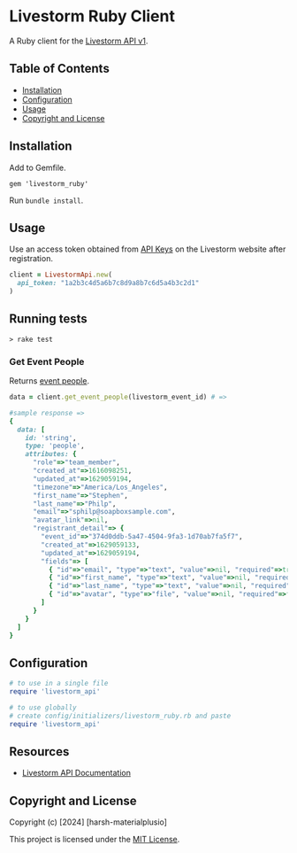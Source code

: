 Livestorm Ruby Client
=======================

A Ruby client for the [Livestorm API v1](https://github.com/Material-Dev/livestorm_ruby).


## Table of Contents

- [Installation](#installation)
- [Configuration](#configuration)
- [Usage](#usage)
- [Copyright and License](#copyright-and-license)

## Installation

Add to Gemfile.

```
gem 'livestorm_ruby'
```

Run `bundle install`.

## Usage

Use an access token obtained from [API Keys](https://app.livestorm.co/) on the Livestorm website after registration.

```ruby
client = LivestormApi.new(
  api_token: "1a2b3c4d5a6b7c8d9a8b7c6d5a4b3c2d1"
)
```

## Running tests
```
> rake test
```


### Get Event People

Returns [event people](https://api.livestorm.co/v1/events/id/people).

```ruby
data = client.get_event_people(livestorm_event_id) # =>

#sample response =>
{
  data: [
    id: 'string',
    type: 'people',
    attributes: {
      "role"=>"team_member",
      "created_at"=>1616098251,
      "updated_at"=>1629059194,
      "timezone"=>"America/Los_Angeles",
      "first_name"=>"Stephen",
      "last_name"=>"Philp",
      "email"=>"sphilp@soapboxsample.com",
      "avatar_link"=>nil,
      "registrant_detail"=> {
        "event_id"=>"374d0ddb-5a47-4504-9fa3-1d70ab7fa5f7",
        "created_at"=>1629059133,
        "updated_at"=>1629059194,
        "fields"=> [
          { "id"=>"email", "type"=>"text", "value"=>nil, "required"=>true },
          { "id"=>"first_name", "type"=>"text", "value"=>nil, "required"=>true },
          { "id"=>"last_name", "type"=>"text", "value"=>nil, "required"=>true },
          { "id"=>"avatar", "type"=>"file", "value"=>nil, "required"=>false }
        ]
      }
    }
  ]
}
```


## Configuration

```ruby
# to use in a single file
require 'livestorm_api'

# to use globally
# create config/initializers/livestorm_ruby.rb and paste
require 'livestorm_api'
```

## Resources

* [Livestorm API Documentation](https://api.livestorm.co/v1)


## Copyright and License

Copyright (c) [2024] [harsh-materialplusio]

This project is licensed under the [MIT License](LICENSE.md).

